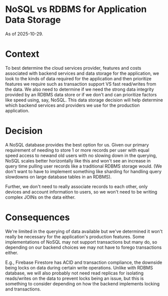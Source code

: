 # NoSQL vs RDBMS for Application Data Storage

As of 2025-10-29.


# Context

To best determine the cloud services provider, features and costs associated with backend services and data storage for the application, we look to the kinds of data required for the application and then prioritize features we require such as transaction support VS fast read/writes from the data. We also need to determine if we need the strong data integrity provided by an RDBMS data store or if we don't and can prioritize factors like speed using, say, NoSQL. This data storage decision will help determine which backend services and providers we use for the production application.


# Decision

A NoSQL database provides the best option for us. Given our primary requirement of needing to store 1 or more records per user with equal speed access to newand old users with no slowing down in the querying, NoSQL scales better horizontally like this and won't see an increase in query time pulling user records like a traditional RDBMS storage would. (We don't want to have to implement something like sharding for handling query slowdowns on large database tables in an RDBMS). 

Further, we don't need to really associate records to each other, only devices and account information to users, so we won't need to be writing complex JOINs on the data either.


# Consequences
We're limited in the querying of data available but we've determined it won't really be necessary for the application's production features. Some implementations of NoSQL may not support transactions but many do, so depending on our backend choices we may not have to forego transactions either.

E.g., Firebase Firestore has ACID and transaction compliance, the downside being locks on data during certain write operations. Unlike with RDBMS database, we will also probably not need read replicas for isolating reads/writes on the data to prevent locks being an issue, but this is something to consider depending on how the backend implements locking and transactions.